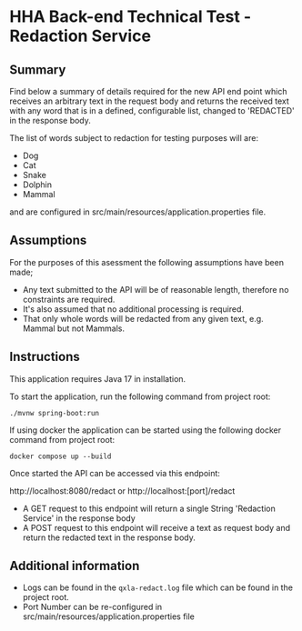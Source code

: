 # HHA Back-end Technical Test - Redaction Service

## Summary
Find below a summary of details required for the new API end point which receives an arbitrary text 
in the request body and returns the received text with any word that is in a defined, 
configurable list, changed to 'REDACTED' in the response body.

The list of words subject to redaction for testing purposes will are:
* Dog
* Cat
* Snake
* Dolphin
* Mammal

and are configured in src/main/resources/application.properties file.

## Assumptions
For the purposes of this asessment the following assumptions have been made;
* Any text submitted to the API will be of reasonable length, therefore no constraints are required. 
* It's also assumed that no additional processing is required.
* That only whole words will be redacted from any given text, e.g. Mammal but not Mammals.

## Instructions
This application requires Java 17 in installation.

To start the application, run the following command from project root:
```shell
./mvnw spring-boot:run
```

If using docker the application can be started using the following docker command from project root:
```shell
docker compose up --build
```

Once started the  API can be accessed via this endpoint:

http://localhost:8080/redact or http://localhost:[port]/redact

* A GET request to this endpoint will return a single String 'Redaction Service' in the response body
* A POST request to this endpoint will receive a text as request body and return the redacted text in the response body.


## Additional information
* Logs can be found in the `qxla-redact.log` file which can be found in the project root.
* Port Number can be re-configured in src/main/resources/application.properties file
